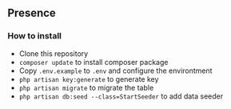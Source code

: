## Presence

### How to install

- Clone this repository
- `composer update` to install composer package
- Copy `.env.example` to `.env` and configure the environtment
- `php artisan key:generate` to generate key
- `php artisan migrate` to migrate the table
- `php artisan db:seed --class=StartSeeder` to add data seeder